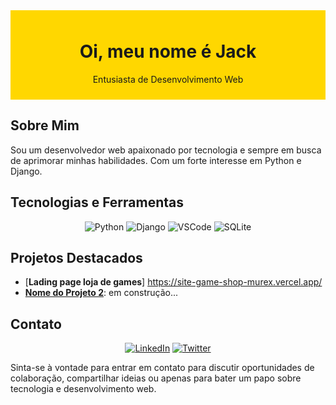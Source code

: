 <div style="background-color: #FFD700; padding: 10px; text-align: center;">
  <h1> Oi, meu nome é Jack </h1>
  <p> Entusiasta de Desenvolvimento Web </p>
</div>

## Sobre Mim

Sou um desenvolvedor web apaixonado por tecnologia e sempre em busca de aprimorar minhas habilidades. Com um forte interesse em Python e Django.

## Tecnologias e Ferramentas

<div align="center">
  <img src="https://img.shields.io/badge/-Python-3776AB?style=for-the-badge&logo=python&logoColor=white" alt="Python">
  <img src="https://img.shields.io/badge/-Django-092E20?style=for-the-badge&logo=django&logoColor=white" alt="Django">
  <img src="https://img.shields.io/badge/-VSCode-007ACC?style=for-the-badge&logo=visual-studio-code&logoColor=white" alt="VSCode">
  <img src="https://img.shields.io/badge/-SQLite-003B57?style=for-the-badge&logo=sqlite&logoColor=white" alt="SQLite">
</div>

## Projetos Destacados

- [**Lading page loja de games**] https://site-game-shop-murex.vercel.app/
- [**Nome do Projeto 2**](https://github.com/seu-usuario/projeto2): em construção...

## Contato

<div align="center">
  <a href="https://www.linkedin.com/in/jackson-fagundes-5013161a6/"><img src="https://img.shields.io/badge/-LinkedIn-0077B5?style=for-the-badge&logo=linkedin&logoColor=white" alt="LinkedIn"></a>
<a href="https://twitter.com/DartdevJack"><img src="https://img.shields.io/badge/-Twitter-1DA1F2?style=for-the-badge&logo=twitter&logoColor=white" alt="Twitter"></a>
</div>
</div>

Sinta-se à vontade para entrar em contato para discutir oportunidades de colaboração, compartilhar ideias ou apenas para bater um papo sobre tecnologia e desenvolvimento web.


